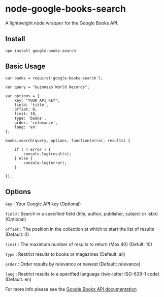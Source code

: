 # node-google-books-search

A lightweight node wrapper for the Google Books API.

## Install

    npm install google-books-search

## Basic Usage

	var books = require('google-books-search');

	var query = "Guinness World Records";

	var options = {
		key: "YOUR API KEY",
		field: 'title',
		offset: 0,
		limit: 10,
		type: 'books',
		order: 'relevance',
		lang: 'en'
	};

	books.search(query, options, function(error, results) {
		
		if ( ! error ) {
			console.log(results);
		} else {
			console.log(error);
		}

	});

## Options

`key` : Your Google API key (Optional)   

`field` : Search in a specified field (title, author, publisher, subject or isbn) (Optional)   

`offset` : The position in the collection at which to start the list of results (Default: 0)   

`limit` : The maximum number of results to return (Max 40) (Defult: 10)   

`type` : Restrict results to books or magazines (Default: all)   

`order` : Order results by relevance or newest (Default: relevance)   

`lang` : Restrict results to a specified language (two-letter ISO-639-1 code) (Default: en)   


For more info please see the [Google Books API documentation](http://code.google.com/apis/books/docs/v1/using.html)